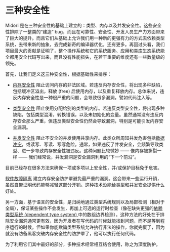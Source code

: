# 三种安全性

Midori 是在三种安全性的基础上建立的：类型、内存以及并发安全性。这些安全性排除了一整类的“建造” bug，而且在可靠性、安全性、开发人员生产力方面带来了巨大的提升。而且它们从基础上允许我们用一种新的更强有力的方式去依赖类型系统，去带来新的抽象，去完成新奇的编译器优化，还有更多。再回过头看，我们项目最大的贡献是证明了，整个操作系统和它的系统服务、应用和类库生态系统能全都用安全代码写出来，而且没有性能损失，在若干重要的维度还有一些数量级的领先。

首先，让我们定义这三种安全性，根据基础性来排序：

* [内存安全性](https://en.wikipedia.org/wiki/Memory_safety) 阻止访问内存的非法区域。若违反内存安全性，将出现多种缺陷，包括缓冲区溢出，释放 (free) 后使用内存，以及重复释放内存。总体来说，违反内存安全性是一种很严重的问题，会导致很多漏洞，譬如代码注入等。

* [类型安全性](https://en.wikipedia.org/wiki/Type_safety) 阻止使用分配给别的类型的内存。若违反类型安全性，将出现多种缺陷，包括类型混淆，转换错误，以及未初始化的变量。虽然通常没有违反内存安全那么严重，但违反类型安全性仍然会导致漏洞，特别是可能引发内存安全漏洞。

* [并发安全性](https://en.wikipedia.org/wiki/Thread_safety) 阻止不安全的并发使用共享内存。此类众所周知并发危害包括[数据冲突](https://en.wikipedia.org/wiki/Race_condition)，或读写、写读、写写危险。通常，如果违反了并发安全，会频繁导致类型、进一步导致内存安全性被违反。这种问题比较微妙 —— 像内存被撕裂一样 —— 我们经常说，并发漏洞是安全漏洞利用的“下一个前沿”。

目前已经存在很多方法来确保一项或多项以上安全性，并/或保护目标免于危害。

[软件故障隔离](http://www.cs.cmu.edu/~srini/15-829/readings/sfi.pdf) 建立内存安全防护罩避免最严重的漏洞。这会带来一些运行开销，虽然[自带证明代码](https://en.wikipedia.org/wiki/Proof-carrying_code)能够减轻这部分开销。这种技术没能给类型和并发安全提供什么好处。

另一方面，基于语言的安全性，是归纳地通过类型系统规则以及局部检测（相对于全局），保证某些操作不会发生，再加上可选的运行时检查（像在缺失更强的[依赖类型系统 (dependent type system) ](https://en.wikipedia.org/wiki/Dependent_type)中的数组边界检测）。这种方法的好处在于排除安全漏洞通常更有效，因为开发者在写代码的时候就能找到问题，而不是等到程序运行的时候。但如果你能欺骗类型系统允许执行非法的操作，你就完蛋了，因为就没有防备黑客突破内存安全性的防护罩了，他可以执行任何代码。

为了利用它们其中最好的部分，多种技术经常相互结合使用，称之为深度防护。


